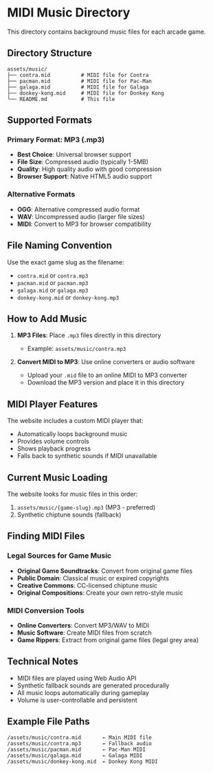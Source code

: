 # MIDI Music Directory

This directory contains background music files for each arcade game.

## Directory Structure

```
assets/music/
├── contra.mid          # MIDI file for Contra
├── pacman.mid          # MIDI file for Pac-Man  
├── galaga.mid          # MIDI file for Galaga
├── donkey-kong.mid     # MIDI file for Donkey Kong
└── README.md           # This file
```

## Supported Formats

### Primary Format: MP3 (.mp3)
- **Best Choice**: Universal browser support
- **File Size**: Compressed audio (typically 1-5MB)
- **Quality**: High quality audio with good compression
- **Browser Support**: Native HTML5 audio support

### Alternative Formats
- **OGG**: Alternative compressed audio format
- **WAV**: Uncompressed audio (larger file sizes)
- **MIDI**: Convert to MP3 for browser compatibility

## File Naming Convention

Use the exact game slug as the filename:
- `contra.mid` or `contra.mp3`
- `pacman.mid` or `pacman.mp3` 
- `galaga.mid` or `galaga.mp3`
- `donkey-kong.mid` or `donkey-kong.mp3`

## How to Add Music

1. **MP3 Files**: Place `.mp3` files directly in this directory
   - Example: `assets/music/contra.mp3`
   
2. **Convert MIDI to MP3**: Use online converters or audio software
   - Upload your `.mid` file to an online MIDI to MP3 converter
   - Download the MP3 version and place it in this directory

## MIDI Player Features

The website includes a custom MIDI player that:
- Automatically loops background music
- Provides volume controls
- Shows playback progress
- Falls back to synthetic sounds if MIDI unavailable

## Current Music Loading

The website looks for music files in this order:
1. `assets/music/{game-slug}.mp3` (MP3 - preferred)
2. Synthetic chiptune sounds (fallback)

## Finding MIDI Files

### Legal Sources for Game Music
- **Original Game Soundtracks**: Convert from original game files
- **Public Domain**: Classical music or expired copyrights
- **Creative Commons**: CC-licensed chiptune music
- **Original Compositions**: Create your own retro-style music

### MIDI Conversion Tools
- **Online Converters**: Convert MP3/WAV to MIDI
- **Music Software**: Create MIDI files from scratch
- **Game Rippers**: Extract from original game files (legal grey area)

## Technical Notes

- MIDI files are played using Web Audio API
- Synthetic fallback sounds are generated procedurally
- All music loops automatically during gameplay
- Volume is user-controllable and persistent

## Example File Paths

```
/assets/music/contra.mid       ← Main MIDI file
/assets/music/contra.mp3       ← Fallback audio
/assets/music/pacman.mid       ← Pac-Man MIDI
/assets/music/galaga.mid       ← Galaga MIDI
/assets/music/donkey-kong.mid  ← Donkey Kong MIDI
```